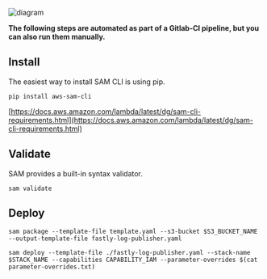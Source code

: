 ![diagram](https://cdn.rawgit.com/evfurman/fastly-log-publisher/12b4282a/diagram.svg)

**The following steps are automated as part of a Gitlab-CI pipeline, but you can also run them manually.**

## Install
The easiest way to install SAM CLI is using pip.  
  
`pip install aws-sam-cli`  
  
[https://docs.aws.amazon.com/lambda/latest/dg/sam-cli-requirements.html](https://docs.aws.amazon.com/lambda/latest/dg/sam-cli-requirements.html)

## Validate
  
SAM provides a built-in syntax validator.  
  
`sam validate`  

## Deploy

`sam package --template-file template.yaml --s3-bucket $S3_BUCKET_NAME --output-template-file fastly-log-publisher.yaml`

`sam deploy --template-file ./fastly-log-publisher.yaml --stack-name $STACK_NAME --capabilities CAPABILITY_IAM --parameter-overrides $(cat parameter-overrides.txt)`
